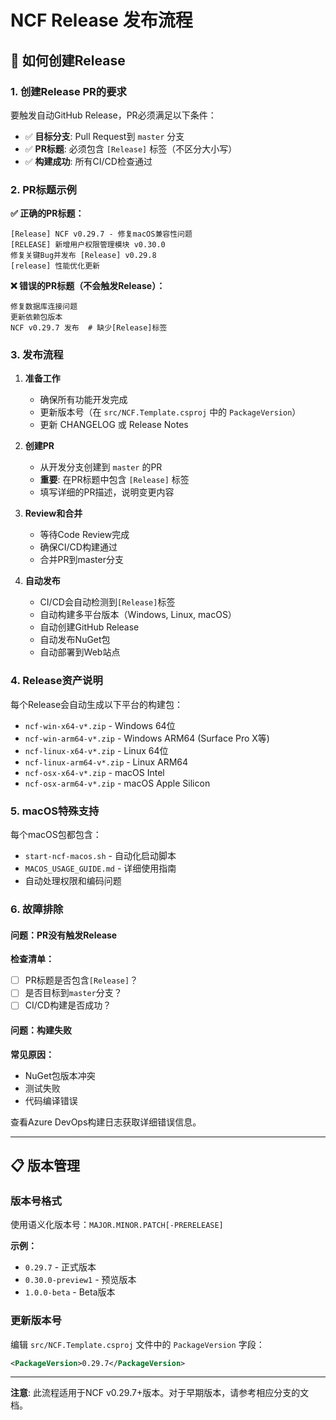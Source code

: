 # NCF Release 发布流程

## 🚀 如何创建Release

### 1. 创建Release PR的要求

要触发自动GitHub Release，PR必须满足以下条件：

- ✅ **目标分支**: Pull Request到 `master` 分支
- ✅ **PR标题**: 必须包含 `[Release]` 标签（不区分大小写）
- ✅ **构建成功**: 所有CI/CD检查通过

### 2. PR标题示例

**✅ 正确的PR标题：**
```
[Release] NCF v0.29.7 - 修复macOS兼容性问题
[RELEASE] 新增用户权限管理模块 v0.30.0
修复关键Bug并发布 [Release] v0.29.8
[release] 性能优化更新
```

**❌ 错误的PR标题（不会触发Release）：**
```
修复数据库连接问题
更新依赖包版本
NCF v0.29.7 发布  # 缺少[Release]标签
```

### 3. 发布流程

1. **准备工作**
   - 确保所有功能开发完成
   - 更新版本号（在 `src/NCF.Template.csproj` 中的 `PackageVersion`）
   - 更新 CHANGELOG 或 Release Notes

2. **创建PR**
   - 从开发分支创建到 `master` 的PR
   - **重要**: 在PR标题中包含 `[Release]` 标签
   - 填写详细的PR描述，说明变更内容

3. **Review和合并**
   - 等待Code Review完成
   - 确保CI/CD构建通过
   - 合并PR到master分支

4. **自动发布**
   - CI/CD会自动检测到`[Release]`标签
   - 自动构建多平台版本（Windows, Linux, macOS）
   - 自动创建GitHub Release
   - 自动发布NuGet包
   - 自动部署到Web站点

### 4. Release资产说明

每个Release会自动生成以下平台的构建包：

- `ncf-win-x64-v*.zip` - Windows 64位
- `ncf-win-arm64-v*.zip` - Windows ARM64 (Surface Pro X等)
- `ncf-linux-x64-v*.zip` - Linux 64位
- `ncf-linux-arm64-v*.zip` - Linux ARM64
- `ncf-osx-x64-v*.zip` - macOS Intel
- `ncf-osx-arm64-v*.zip` - macOS Apple Silicon

### 5. macOS特殊支持

每个macOS包都包含：
- `start-ncf-macos.sh` - 自动化启动脚本
- `MACOS_USAGE_GUIDE.md` - 详细使用指南
- 自动处理权限和编码问题

### 6. 故障排除

#### 问题：PR没有触发Release
**检查清单：**
- [ ] PR标题是否包含`[Release]`？
- [ ] 是否目标到`master`分支？
- [ ] CI/CD构建是否成功？

#### 问题：构建失败
**常见原因：**
- NuGet包版本冲突
- 测试失败
- 代码编译错误

查看Azure DevOps构建日志获取详细错误信息。

---

## 📋 版本管理

### 版本号格式
使用语义化版本号：`MAJOR.MINOR.PATCH[-PRERELEASE]`

**示例：**
- `0.29.7` - 正式版本
- `0.30.0-preview1` - 预览版本
- `1.0.0-beta` - Beta版本

### 更新版本号
编辑 `src/NCF.Template.csproj` 文件中的 `PackageVersion` 字段：

```xml
<PackageVersion>0.29.7</PackageVersion>
```

---

**注意**: 此流程适用于NCF v0.29.7+版本。对于早期版本，请参考相应分支的文档。 